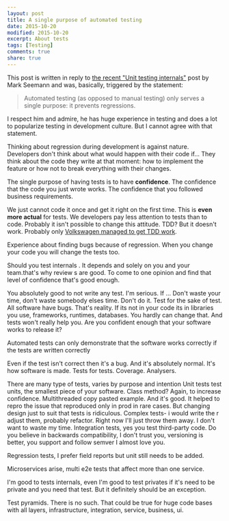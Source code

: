 ```yaml
---
layout: post
title: A single purpose of automated testing
date: 2015-10-20
modified: 2015-10-20
excerpt: About tests
tags: [Testing]
comments: true
share: true
---
```



This post is written in reply to [the recent "Unit testing internals"][MarkSeemannPost] post by Mark Seemann and was, basically, triggered by the statement:

>Automated testing (as opposed to manual testing) only serves a single purpose: it prevents regressions.

I respect him and admire, he has huge experience in testing and does a lot to popularize testing in development culture.
But I cannot agree with that statement.

Thinking about regression during development is against nature. Developers don't think about what would happen with their code if... They think about the code they write at that moment: how to implement the feature or how not to break everything with their changes.

The single purpose of having tests is to have **confidence**. The confidence that the code you just wrote works. The confidence that you followed business requirements.

We just cannot code it once and get it right on the first time. This is **even more actual** for tests. We developers pay less attention to tests than to code. Probably it isn't possible to change this attitude. TDD? But it doesn't work. Probably only [Volkswagen managed to get TDD work][Volkswagen].

Experience about finding bugs because of regression. When you change your code you will change the tests too.

Should you test internals .
It depends and solely on you and your team.that's why review s are good. To come to one opinion and find that level of confidence that's good enough.

You absolutely good to not write any test. I'm serious. If ... Don't waste your time, don't waste somebody elses time. Don't do it. Test for the sake of test.
All software have bugs. That's reality. If its not in your code its in libraries you use, frameworks, runtimes, databases. You hardly can change that. And tests won't really help you. Are you confident enough that your software works to release it?

Automated tests can only demonstrate that the software works correctly if the tests are written correctly

Even if the test isn't correct then it's a bug. And it's absolutely normal. It's how software is made. Tests for tests.
Coverage. Analysers.



There are many type of tests, varies by purpose and intention
Unit tests test units, the smallest piece of your software. Class method?
Again, to increase confidence.
Multithreaded copy pasted example. And it's good. It helped to repro the issue that reproduced only in prod in rare cases. But changing design just to suit that tests is ridiculous.
Complex tests- i would write the r adjust them, probably refactor. Right now I'll just throw them away. I don't want to waste my time.
Integration tests, yes you test third-party code. Do you believe in backwards compatibility, I don't trust you,
versioning is better, you support and follow semver I almost love you.

Regression tests, I prefer field reports but unit still needs to be added.

Microservices arise, multi e2e tests that affect more than one service.

I'm good to tests internals, even I'm good to test privates if it's need to be private and you need that test. But it definitely should be an exception.

Test pyramids. There is no such.
That could be true for huge code bases with all layers, infrastructure, integration, service, business, ui.


  [MarkSeemannPost]: http://blog.ploeh.dk/2015/09/22/unit-testing-internals/
  [Volkswagen]: https://en.wikipedia.org/wiki/Volkswagen_emissions_scandal
